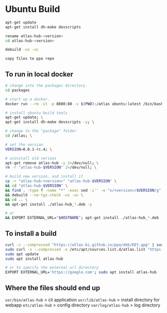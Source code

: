 
# Ubuntu Build


```sh
apt-get update
apt-get install dh-make devscripts

rename atlas-hub-<version>
cd atlas-hub-<version>

debuild -us -uc

copy files to ppa repo
```

## To run in local docker
```sh
# change into the packages directory.
cd packages

# start up a docker.
docker run --rm -it -p 8080:80 -v $(PWD):/atlas ubuntu:latest /bin/bash

# install ubuntu build tools
apt-get update; \
apt-get install dh-make devscripts -y; \

# change to the "package" folder
cd /atlas; \

# set the version
VERSION=0.0.1-rc.4; \

# uninstall old verions
apt-get remove atlas-hub -y 2>/dev/null; \
rm -r "atlas-hub-$VERSION" 2>/dev/null; \

# build new version, and install it
cp -r "atlas-hub-<version>" "atlas-hub-$VERSION" \
&& cd "atlas-hub-$VERSION" \
&& find . -type f -name "*" -exec sed -i'' -e "s/<version>/$VERSION/g" {} + \
&& debuild --no-tgz-check -us -uc \
&& cd .. \
&& apt-get install ./atlas-hub_*.deb -y

# or
&& EXPORT EXTERNAL_URL="$HOSTNAME"; apt-get install ./atlas-hub_*.deb -y

```

## To install a build

```sh
curl -s --compressed "https://atlas-bi.github.io/ppa/deb/KEY.gpg" | sudo apt-key add -
sudo curl -s --compressed -o /etc/apt/sources.list.d/atlas.list "https://atlas-bi.github.io/ppa/deb/atlas.list"
sudo apt update
sudo apt install atlas-hub

# or to specify the external url directory
EXPORT EXTERNAL_URL='https://google.com'; sudo apt install atlas-hub

```

## Where the files should end up

`usr/bin/atlas-hub` > cli application
`usr/lib/atlas-hub`  > install directory for webapp
`etc/atlas-hub` > config directory
`var/log/atlas-hub` > log directory
